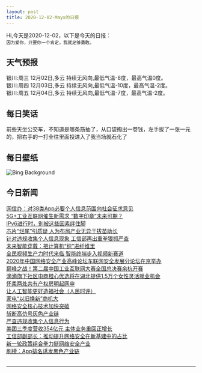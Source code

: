 ```yaml
---
layout: post
title: 2020-12-02-Mayx的日报
---
```


Hi,今天是2020-12-02，以下是今天的日报：<br><small>
因为爱你，只要你一个肯定，我就足够勇敢。</small><!--more-->
## 天气预报
银川:周三 12月02日,多云 持续无风向,最低气温-8度，最高气温0度。<br>银川:周四 12月03日,多云 持续无风向,最低气温-10度，最高气温-2度。<br>银川:周五 12月04日,多云 持续无风向,最低气温-7度，最高气温-2度。
## 每日笑话
前些天坐公交车，不知道是哪条筋抽了，从口袋掏出一卷钱，左手拔了一张一元的，把右手的一打全往里面投进入了我当场就石化了
## 每日壁纸
![Bing Background](https://cn.bing.com/th?id=OHR.CommonTernsGiving_EN-US9029169867_1920x1080.jpg&rf=LaDigue_1920x1080.jpg&pid=hp "Common terns sharing a small fish (© Ryzhkov Sergey/Shutterstock)")
## 今日新闻

[网信办：对38类App必要个人信息范围向社会征求意见](http://it.people.com.cn/n1/2020/1202/c1009-31952404.html)   
[5G+工业互联网催生新需求 “数字印章”未来可期？](http://it.people.com.cn/n1/2020/1202/c1009-31951903.html)   
[IPv6进行时，别被这些因素绊住脚](http://it.people.com.cn/n1/2020/1202/c1009-31951935.html)   
[芯片“烂尾”引质疑 人为布局产业无异于拔苗助长](http://it.people.com.cn/n1/2020/1202/c1009-31951941.html)   
[针对违规收集个人信息现象 工信部再出重拳狠抓严查](http://it.people.com.cn/n1/2020/1202/c1009-31951928.html)   
[未来智能穿戴：把计算机“织”进纤维里](http://it.people.com.cn/n1/2020/1202/c1009-31951926.html)   
[全民视频生产力时代来临 智能终端步入视频新赛道](http://it.people.com.cn/n1/2020/1201/c1009-31951483.html)   
[2020年中国网络安全产业高峰论坛车联网安全发展分论坛在京举办](http://it.people.com.cn/n1/2020/1201/c1009-31951480.html)   
[巅峰之战！第二届中国工业互联网大赛全国总决赛余杭开赛](http://it.people.com.cn/n1/2020/1201/c1009-31951379.html)   
[滴滴旗下社区电商橙心优选将在湖北提供1.5万个女性灵活就业机会](http://it.people.com.cn/n1/2020/1201/c1009-31951057.html)   
[怀柔两处共有产权房明起网申](http://it.people.com.cn/n1/2020/1201/c1009-31950886.html)   
[让人工智能更好造福社会（人民时评）](http://it.people.com.cn/n1/2020/1201/c1009-31950361.html)   
[家电“以旧换新”商机大](http://it.people.com.cn/n1/2020/1201/c1009-31950273.html)   
[网络安全核心技术加快突破](http://it.people.com.cn/n1/2020/1201/c1009-31950274.html)   
[斩断高仿号灰色产业链](http://it.people.com.cn/n1/2020/1201/c1009-31950268.html)   
[严查违规收集个人信息行为](http://it.people.com.cn/n1/2020/1201/c1009-31950269.html)   
[美团三季度营收354亿元 主体业务重回正增长](http://it.people.com.cn/n1/2020/1201/c1009-31950307.html)   
[工信部副部长：推动提升网络安全在新基建中的占比](http://it.people.com.cn/n1/2020/1201/c1009-31950325.html)   
[新一轮政策组合拳力挺网络安全产业](http://it.people.com.cn/n1/2020/1201/c1009-31950315.html)   
[刷榜：App排名诱发黑色产业链](http://it.people.com.cn/n1/2020/1201/c1009-31950288.html)   
<br />

***

<small></small>
